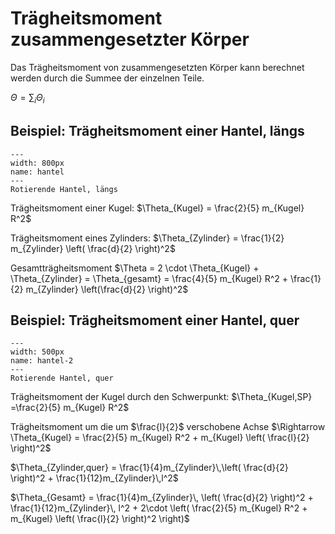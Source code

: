 # Trägheitsmoment zusammengesetzter Körper

Das Trägheitsmoment von zusammengesetzten Körper kann berechnet werden durch die Summee der einzelnen Teile.

$\Theta = \sum_i \Theta_i$

## Beispiel: Trägheitsmoment einer Hantel, längs

```{figure} Bilder/hantel.svg
---
width: 800px
name: hantel
---
Rotierende Hantel, längs
 ```

Trägheitsmoment einer Kugel: $\Theta_{Kugel} = \frac{2}{5} m_{Kugel} R^2$

Trägheitsmoment eines Zylinders: $\Theta_{Zylinder} = \frac{1}{2} m_{Zylinder} \left( \frac{d}{2} \right)^2$

Gesamtträgheitsmoment $\Theta = 2 \cdot \Theta_{Kugel} + \Theta_{Zylinder} = \Theta_{gesamt} = \frac{4}{5} m_{Kugel} R^2 + \frac{1}{2} m_{Zylinder} \left(\frac{d}{2} \right)^2$

## Beispiel: Trägheitsmoment einer Hantel, quer

```{figure} Bilder/hantel2.svg
---
width: 500px
name: hantel-2
---
Rotierende Hantel, quer
 ```

Trägheitsmoment der Kugel durch den Schwerpunkt: $\Theta_{Kugel,SP} =\frac{2}{5} m_{Kugel} R^2$

Trägheitsmoment um die um $\frac{l}{2}$ verschobene Achse $\Rightarrow \Theta_{Kugel} = \frac{2}{5} m_{Kugel} R^2 + m_{Kugel} \left( \frac{l}{2} \right)^2$

$\Theta_{Zylinder,quer} = \frac{1}{4}m_{Zylinder}\,\left( \frac{d}{2} \right)^2 + \frac{1}{12}m_{Zylinder}\,l^2$

$\Theta_{Gesamt} =  \frac{1}{4}m_{Zylinder}\, \left( \frac{d}{2} \right)^2 + \frac{1}{12}m_{Zylinder}\, l^2 + 2\cdot \left( \frac{2}{5} m_{Kugel} R^2 + m_{Kugel} \left( \frac{l}{2} \right)^2 \right)$
